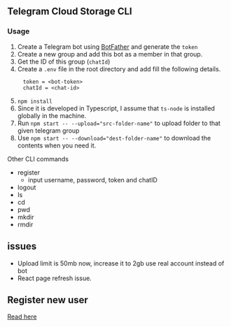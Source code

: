## Telegram Cloud Storage CLI

### Usage

1.  Create a Telegram bot using [BotFather](https://t.me/botfather) and generate the `token`
2.  Create a new group and add this bot as a member in that group.
3.  Get the ID of this group (`chatId`)
4.  Create a `.env` file in the root directory and add fill the following details.

```
     token = <bot-token>
     chatId = <chat-id>
```

5.  `npm install`
6.  Since it is developed in Typescript, I assume that `ts-node` is installed globally in the machine.
7.  Run `npm start -- --upload="src-folder-name"` to upload folder to that given telegram group
8.  Use `npm start -- --download="dest-folder-name"` to download the contents when you need it.

<!-- https://api.telegram.org/bot692564636:AAFPToeWo4-f132zRNalvT88dOjJhfGJJjU/getUpdates -->

Other CLI commands

- register
  - input username, password, token and chatID
- logout
- ls
- cd
- pwd
- mkdir
- rmdir

## issues

- Upload limit is 50mb now, increase it to 2gb use real account instead of bot
- React page refresh issue.

## Register new user

[Read here](https://github.com/ebinxavier/telegramCloudStorage/blob/main/ui/public/help/help.md)
